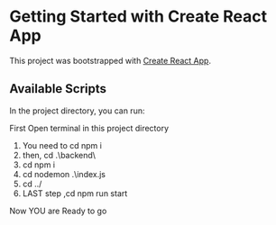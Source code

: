 # Getting Started with Create React App

This project was bootstrapped with [Create React App](https://github.com/facebook/create-react-app).

## Available Scripts

In the project directory, you can run:

First Open terminal in this project directory

1) You need to cd npm i 
2) then, cd .\backend\
3) cd npm i
4) cd nodemon .\index.js
5) cd ../
6) LAST step ,cd npm run start

Now YOU are Ready to go
